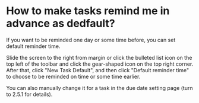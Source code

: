 # How to make tasks remind me in advance as dedfault?
If you want to be reminded one day or some time before, you can set default reminder time.

Slide the screen to the right from margin or click the bulleted list icon on the top left of the toolbar and click the gear-shaped icon on the top right corner. After that, click "New Task Default", and then click "Default reminder time" to choose to be reminded on time or some time earlier.

You can also manually change it for a task in the due date setting page (turn to 2.5.1 for details).
